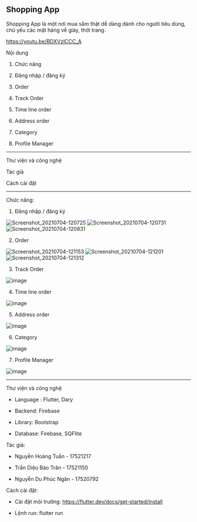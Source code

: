 Shopping App
---
Shopping App là một nơi mua sắm thật dễ dàng dành cho người tiêu dùng, chủ yếu các mặt hàng về giày, thời trang.

https://youtu.be/BDXVzlCCC_A

Nội dung

1. Chức năng

  1. Đăng nhập / đăng ký
  
  2. Order
  
  3. Track Order
  
  4. Time line order
  
  5. Address order
  
  6. Category
  
  7. Profile Manager

---

Thư viện và công nghệ

Tác giả

Cách cài đặt

---

Chức năng:

1. Đăng nhập / đăng ký

![Screenshot_20210704-120725](https://user-images.githubusercontent.com/48887111/124374704-d11eee80-dcc7-11eb-89f0-30b233ac9dfe.jpg) ![Screenshot_20210704-120731](https://user-images.githubusercontent.com/48887111/124374711-d9772980-dcc7-11eb-9baa-9397a0daa523.jpg) ![Screenshot_20210704-120831](https://user-images.githubusercontent.com/48887111/124374712-db40ed00-dcc7-11eb-8e44-1e749b2c3597.jpg)

2. Order

![Screenshot_20210704-121153](https://user-images.githubusercontent.com/48887111/124374774-4ab6dc80-dcc8-11eb-841a-6a57c6ef4fa7.jpg) ![Screenshot_20210704-121201](https://user-images.githubusercontent.com/48887111/124374775-4c80a000-dcc8-11eb-81e1-f6256a6a3303.jpg) ![Screenshot_20210704-121312](https://user-images.githubusercontent.com/48887111/124374777-4db1cd00-dcc8-11eb-9deb-37cafa10634a.jpg)

3. Track Order

![image](https://user-images.githubusercontent.com/48887111/124374798-691cd800-dcc8-11eb-93b3-74f9cb7ea00d.png)

4. Time line order

![image](https://user-images.githubusercontent.com/48887111/124374822-7df96b80-dcc8-11eb-8a4a-df9d76c71b34.png)

5. Address order

![image](https://user-images.githubusercontent.com/48887111/124374827-881b6a00-dcc8-11eb-8dce-f06a959ceed3.png)

6. Category

![image](https://user-images.githubusercontent.com/48887111/124374836-92d5ff00-dcc8-11eb-9e25-e08e0e20a8d9.png)

7. Profile Manager

![image](https://user-images.githubusercontent.com/48887111/124374842-a1bcb180-dcc8-11eb-8b9c-4ad77f026b8c.png)

---

Thư viện và công nghệ

  * Language : Flutter, Dary
  
  * Backend: Firebase
  
  * Library: Bootstrap
  
  * Database: Firebase, SQFlite
  
Tác giả:

  * Nguyễn Hoàng Tuấn - 17521217
  
  * Trần Diệu Bảo Trân - 17521150
  
  * Nguyễn Du Phúc Ngân - 17520792

Cách cài đặt:

  * Cài đặt môi trường: https://flutter.dev/docs/get-started/install
  
  * Lệnh run: flutter run
